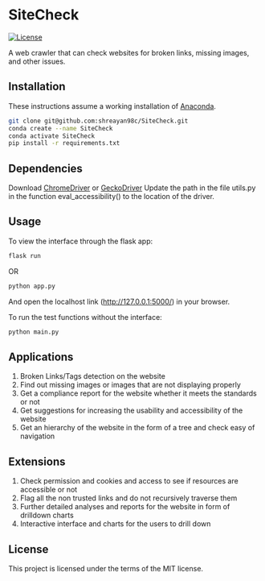 # SiteCheck

[![License](https://img.shields.io/badge/license-MIT-blue.svg)](<https://opensource.org/licenses/MIT>)

A web crawler that can check websites for broken links, missing images, and other issues.

## Installation

These instructions assume a working installation of [Anaconda](https://www.anaconda.com/).

```bash
git clone git@github.com:shreayan98c/SiteCheck.git
conda create --name SiteCheck
conda activate SiteCheck
pip install -r requirements.txt
```

## Dependencies

Download [ChromeDriver](https://chromedriver.chromium.org/downloads) or [GeckoDriver](https://github.com/mozilla/geckodriver/releases)
Update the path in the file utils.py in the function eval_accessibility() to the location of the driver.

## Usage

To view the interface through the flask app:
```bash
flask run
```
OR
```bash
python app.py
```
And open the localhost link (http://127.0.0.1:5000/) in your browser.


To run the test functions without the interface:
```bash
python main.py
```

## Applications

1. Broken Links/Tags detection on the website
2. Find out missing images or images that are not displaying properly
3. Get a compliance report for the website whether it meets the standards or not
4. Get suggestions for increasing the usability and accessibility of the website
5. Get an hierarchy of the website in the form of a tree and check easy of navigation

## Extensions

1. Check permission and cookies and access to see if resources are accessible or not
2. Flag all the non trusted links and do not recursively traverse them
3. Further detailed analyses and reports for the website in form of drilldown charts
4. Interactive interface and charts for the users to drill down


## License

This project is licensed under the terms of the MIT license.

